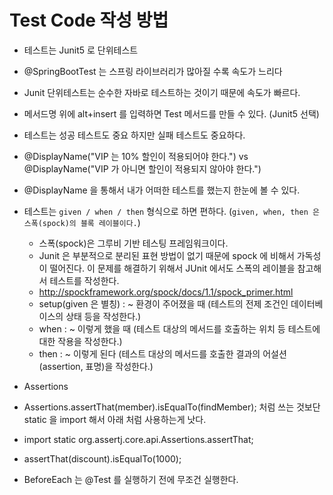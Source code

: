 # Test Code 작성 방법

* 테스트는 Junit5 로 단위테스트
* @SpringBootTest 는 스프링 라이브러리가 많아질 수록 속도가 느리다
* Junit 단위테스트는 순수한 자바로 테스트하는 것이기 때문에 속도가 빠르다.

* 메서드명 위에 alt+insert 를 입력하면 Test 메서드를 만들 수 있다. (Junit5 선택)

* 테스트는 성공 테스트도 중요 하지만 실패 테스트도 중요하다.

* @DisplayName("VIP 는 10% 할인이 적용되어야 한다.") vs @DisplayName("VIP 가 아니면 할인이 적용되지 않아야 한다.")
* @DisplayName 을 통해서 내가 어떠한 테스트를 했는지 한눈에 볼 수 있다.

* 테스트는 `given / when / then` 형식으로 하면 편하다. (`given, when, then 은 스폭(spock)의 블록 레이블이다.`)
  * 스폭(spock)은 그루비 기반 테스팅 프레임워크이다.
  * Junit 은 부분적으로 분리된 표현 방법이 없기 때문에 spock 에 비해서 가독성이 떨어진다. 이 문제를 해결하기 위해서 JUnit 에서도 스폭의 레이블을 참고해서 테스트를 작성한다.
  * http://spockframework.org/spock/docs/1.1/spock_primer.html
  * setup(given 은 별칭) : ~ 환경이 주어졌을 때 (테스트의 전제 조건인 데이터베이스의 상태 등을 작성한다.)
  * when : ~ 이렇게 했을 때 (테스트 대상의 메서드를 호출하는 위치 등 테스트에 대한 작용을 작성한다.)
  * then : ~ 이렇게 된다 (테스트 대상의 메서드를 호출한 결과의 어설션(assertion, 표명)을 작성한다.)

* Assertions
* Assertions.assertThat(member).isEqualTo(findMember); 처럼 쓰는 것보단 static 을 import 해서 아래 처럼 사용하는게 낫다.
* import static org.assertj.core.api.Assertions.assertThat;
* assertThat(discount).isEqualTo(1000);

* BeforeEach 는 @Test 를 실행하기 전에 무조건 실행한다.
